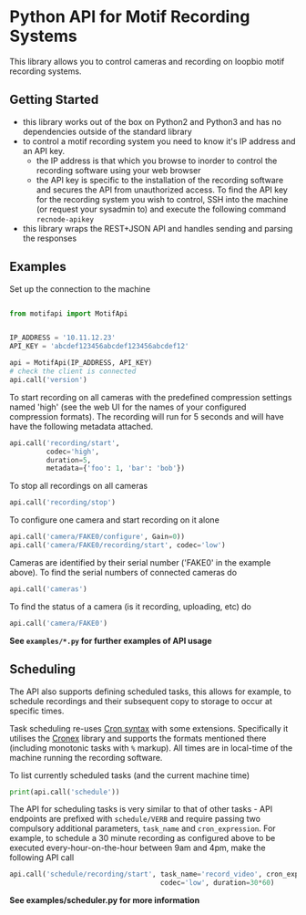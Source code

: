 Python API for Motif Recording Systems
======================================

This library allows you to control cameras and recording on loopbio motif recording
systems.

Getting Started
---------------

* this library works out of the box on Python2 and Python3 and has no dependencies outside
  of the standard library
* to control a motif recording system you need to know it's IP address and an API key.
  * the IP address is that which you browse to inorder to control the recording software
    using your web browser
  * the API key is specific to the installation of the recording software and secures the
    API from unauthorized access. To find the API key for the recording system you wish to
    control, SSH into the machine (or request your sysadmin to) and execute the following
    command `recnode-apikey`
* this library wraps the REST+JSON API and handles sending and parsing the responses

Examples
--------

Set up the connection to the machine

```python

from motifapi import MotifApi


IP_ADDRESS = '10.11.12.23'
API_KEY = 'abcdef123456abcdef123456abcdef12'

api = MotifApi(IP_ADDRESS, API_KEY)
# check the client is connected
api.call('version')
```

To start recording on all cameras with the predefined compression settings named 'high'
(see the web UI for the names of your configured compression formats). The recording will run
for 5 seconds and will have have the following metadata attached.

```python
api.call('recording/start',
         codec='high',
         duration=5,
         metadata={'foo': 1, 'bar': 'bob'})
```

To stop all recordings on all cameras

```python
api.call('recording/stop')
```

To configure one camera and start recording on it alone

```python
api.call('camera/FAKE0/configure', Gain=0))
api.call('camera/FAKE0/recording/start', codec='low')
```

Cameras are identified by their serial number ('FAKE0' in the example above). To find the serial
numbers of connected cameras do

```python
api.call('cameras')
```

To find the status of a camera (is it recording, uploading, etc) do

```python
api.call('camera/FAKE0')
```

**See `examples/*.py` for further examples of API usage**

Scheduling
----------

The API also supports defining scheduled tasks, this allows for example, to schedule recordings
and their subsequent copy to storage to occur at specific times.

Task scheduling re-uses [Cron syntax]() with some extensions. Specifically it utilises
the [Cronex](https://github.com/ericpruitt/cronex/blob/057509738a86ea70bddbfe853736fa4ef6f67f3b/README.md) library
and supports the formats mentioned there (including monotonic tasks with `%` markup). All times are
in local-time of the machine running the recording software.

To list currently scheduled tasks (and the current machine time)

```python
print(api.call('schedule'))
```

The API for scheduling tasks is very similar to that of other tasks - API endpoints are
prefixed with `schedule/VERB` and require passing two compulsory additional parameters,
`task_name` and `cron_expression`. For example, to schedule a 30 minute recording as configured above
to be executed every-hour-on-the-hour between 9am and 4pm, make the following API call

```python
api.call('schedule/recording/start', task_name='record_video', cron_expression='0 06-16 * * *',
                                     codec='low', duration=30*60)
```

**See examples/scheduler.py for more information**
